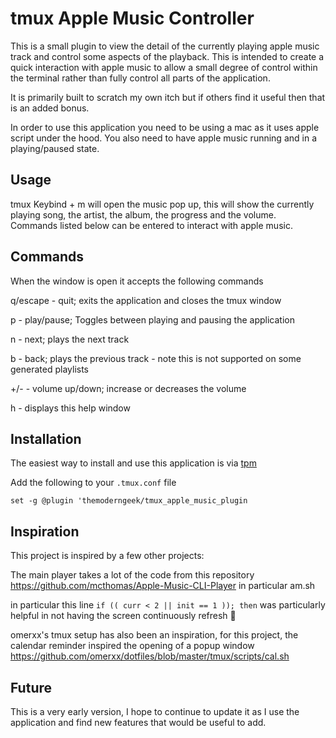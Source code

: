 # tmux Apple Music Controller

This is a small plugin to view the detail of the currently playing apple music track and control some aspects of the playback. This is intended to create a quick interaction with apple music to allow a small degree of control within the terminal rather than fully control all parts of the application.


It is primarily built to scratch my own itch but if others find it useful then that is an added bonus.


In order to use this application you need to be using a mac as it uses apple script under the hood. You also need to have apple music running and in a playing/paused state.

## Usage

tmux Keybind + m will open the music pop up, this will show the currently playing song, the artist, the album, the progress and the volume. Commands listed below can be entered to interact with apple music.

## Commands

When the window is open it accepts the following commands


q/escape - quit; exits the application and closes the tmux window

p - play/pause; Toggles between playing and pausing the application

n - next; plays the next track

b - back; plays the previous track - note this is not supported on some generated playlists

+/- - volume up/down; increase or decreases the volume

h - displays this help window

## Installation 

The easiest way to install and use this application is via [tpm](https://github.com/tmux-plugins/tpm)

Add the following to your `.tmux.conf` file


`set -g @plugin 'themoderngeek/tmux_apple_music_plugin`

## Inspiration

This project is inspired by a few other projects:


The main player takes a lot of the code from this repository https://github.com/mcthomas/Apple-Music-CLI-Player in particular am.sh


in particular this line `if (( curr < 2 || init == 1 )); then` was particularly helpful in not having the screen continuously refresh :pinched_fingers:


omerxx's tmux setup has also been an inspiration, for this project, the calendar reminder inspired the opening of a popup window https://github.com/omerxx/dotfiles/blob/master/tmux/scripts/cal.sh


## Future

This is a very early version, I hope to continue to update it as I use the application and find new features that would be useful to add.
